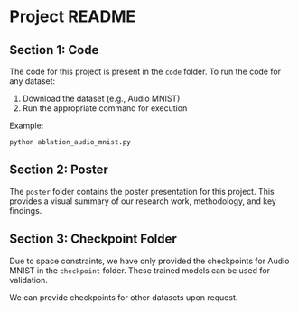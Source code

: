 # Project README

## Section 1: Code

The code for this project is present in the `code` folder. To run the code for any dataset:

1. Download the dataset (e.g., Audio MNIST)
2. Run the appropriate command for execution

Example:
```
python ablation_audio_mnist.py
```

## Section 2: Poster

The `poster` folder contains the poster presentation for this project. This provides a visual summary of our research work, methodology, and key findings.

## Section 3: Checkpoint Folder

Due to space constraints, we have only provided the checkpoints for Audio MNIST in the `checkpoint` folder. These trained models can be used for validation.

We can provide checkpoints for other datasets upon request.


